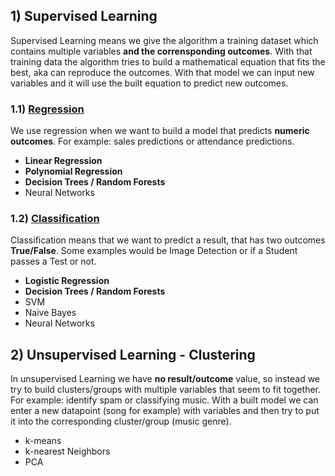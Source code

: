 ## 1) Supervised Learning
Supervised Learning means we give the algorithm a training dataset which contains multiple variables __and the corrensponding outcomes__. With that training data the algorithm tries to build a mathematical equation that fits the best, aka can reproduce the outcomes. With that model we can input new variables and it will use the built equation to predict new outcomes.

### 1.1) [Regression](https://github.com/sebastian-sl/Basics/blob/main/01%20DATA%20SCIENCE/ML/SKLEARN/1.1%20Supervised%20-%20Regression.ipynb)
We use regression when we want to build a model that predicts __numeric outcomes__. For example: sales predictions or attendance predictions.  

* __Linear Regression__
* __Polynomial Regression__
* __Decision Trees / Random Forests__
* Neural Networks

### 1.2) [Classification](https://github.com/sebastian-sl/Basics/blob/main/01%20DATA%20SCIENCE/ML/SKLEARN/1.2%20Supervised%20-%20Classification.ipynb)
Classification means that we want to predict a result, that has two outcomes __True/False__. Some examples would be Image Detection or if a Student passes a Test or not.

* __Logistic Regression__
* __Decision Trees / Random Forests__
* SVM
* Naive Bayes
* Neural Networks

## 2) Unsupervised Learning - Clustering
In unsupervised Learning we have __no result/outcome__ value, so instead we try to build clusters/groups with multiple variables that seem to fit together.  For example: identify spam or classifying music. With a built model we can enter a new datapoint (song for example) with variables and then try to put it into the corresponding cluster/group (music genre).

* k-means
* k-nearest Neighbors
* PCA
